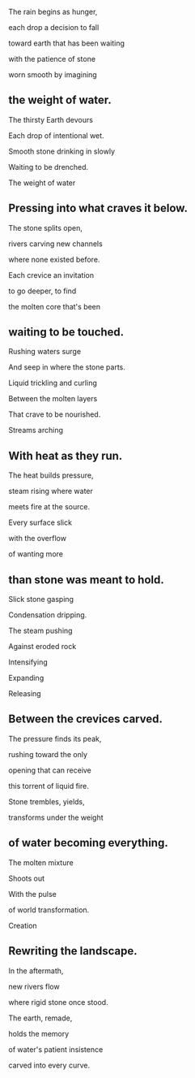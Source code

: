 The rain begins as hunger,

each drop a decision to fall

toward earth that has been waiting

with the patience of stone

worn smooth by imagining

the weight of water.
-

The thirsty Earth devours

Each drop of intentional wet.

Smooth stone drinking in slowly

Waiting to be drenched.

The weight of water

Pressing into what craves it below.
-

The stone splits open,

rivers carving new channels

where none existed before.

Each crevice an invitation

to go deeper, to find

the molten core that's been

waiting to be touched.
-

Rushing waters surge

And seep in where the stone parts.

Liquid trickling and curling

Between the molten layers 

That crave to be nourished. 

Streams arching

With heat as they run.
-

The heat builds pressure,

steam rising where water

meets fire at the source.

Every surface slick

with the overflow

of wanting more

than stone was meant to hold.
-

Slick stone gasping

Condensation dripping.

The steam pushing

Against eroded rock

Intensifying

Expanding 

Releasing 

Between the crevices carved. 
-

The pressure finds its peak,

rushing toward the only

opening that can receive

this torrent of liquid fire.

Stone trembles, yields,

transforms under the weight

of water becoming everything.
-

The molten mixture

Shoots out 

With the pulse 

of world transformation.

Creation

Rewriting the landscape.
-

In the aftermath,

new rivers flow

where rigid stone once stood.

The earth, remade,

holds the memory

of water's patient insistence

carved into every curve.
